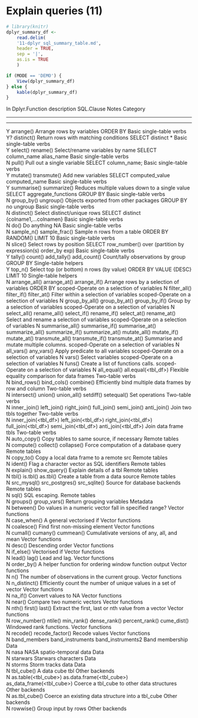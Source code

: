 # Explain queries (11)




```r
# library(knitr)
dplyr_summary_df <-
    read.delim(
    '11-dplyr_sql_summary_table.md',
    header = TRUE,
    sep = '|',
    as.is = TRUE
    )

if (MODE == 'DEMO') {
    View(dplyr_summary_df)
} else {
    kable(dplyr_summary_df)
}    
```



In   Dplyr.Function                                                                                                                                                                   description                                                        SQL.Clause                                                           Notes                       Category                                   
---  -------------------------------------------------------------------------------------------------------------------------------------------------------------------------------  -----------------------------------------------------------------  -------------------------------------------------------------------  --------------------------  -------------------------------------------
--   --------------------------------------                                                                                                                                           -------------------------------------------                        --------------------------------                                     -------------------------   -------------                              
Y    arrange()                                                                                                                                                                        Arrange rows by variables                                          ORDER BY                                                                                         Basic single-table verbs                   
Y?   distinct()                                                                                                                                                                       Return rows with matching conditions                               SELECT distinct *                                                                                Basic single-table verbs                   
Y    select() rename()                                                                                                                                                                Select/rename variables by name                                    SELECT column_name alias_name                                                                    Basic single-table verbs                   
N    pull()                                                                                                                                                                           Pull out a single variable                                         SELECT column_name;                                                                              Basic single-table verbs                   
Y    mutate() transmute()                                                                                                                                                             Add new variables                                                  SELECT computed_value computed_name                                                              Basic single-table verbs                   
Y    summarise() summarize()                                                                                                                                                          Reduces multiple values down to a single value                     SELECT aggregate_functions GROUP BY                                                              Basic single-table verbs                   
N    group_by() ungroup()                                                                                                                                                             Objects exported from other packages                               GROUP BY no ungroup                                                                              Basic single-table verbs                   
N    distinct()                                                                                                                                                                       Select distinct/unique rows                                        SELECT distinct {colname1,...colnamen}                                                           Basic single-table verbs                   
N    do()                                                                                                                                                                             Do anything                                                        NA                                                                                               Basic single-table verbs                   
N    sample_n() sample_frac()                                                                                                                                                         Sample n rows from a table                                         ORDER BY RANDOM() LIMIT 10                                                                       Basic single-table verbs                   
N    slice()                                                                                                                                                                          Select rows by position                                            SELECT row_number() over (partition by expression(s) order_by exp)                               Basic single-table verbs                   
Y    tally() count() add_tally() add_count()                                                                                                                                          Count/tally observations by group                                  GROUP BY                                                                                         Single-table helpers                       
Y    top_n()                                                                                                                                                                          Select top (or bottom) n rows (by value)                           ORDER BY VALUE {DESC} LIMIT 10                                                                   Single-table helpers                       
N    arrange_all() arrange_at() arrange_if()                                                                                                                                          Arrange rows by a selection of variables                           ORDER BY                                                                                         scoped-Operate on a selection of variables 
N    filter_all() filter_if() filter_at()                                                                                                                                             Filter within a selection of variables                                                                                                                              scoped-Operate on a selection of variables 
N    group_by_all() group_by_at() group_by_if()                                                                                                                                       Group by a selection of variables                                                                                                                                   scoped-Operate on a selection of variables 
N    select_all() rename_all() select_if() rename_if() select_at() rename_at()                                                                                                        Select and rename a selection of variables                                                                                                                          scoped-Operate on a selection of variables 
N    summarise_all() summarise_if() summarise_at() summarize_all() summarize_if() summarize_at() mutate_all() mutate_if() mutate_at() transmute_all() transmute_if() transmute_at()   Summarise and mutate multiple columns.                                                                                                                              scoped-Operate on a selection of variables 
N    all_vars() any_vars()                                                                                                                                                            Apply predicate to all variables                                                                                                                                    scoped-Operate on a selection of variables 
N    vars()                                                                                                                                                                           Select variables                                                                                                                                                    scoped-Operate on a selection of variables 
N    funs()                                                                                                                                                                           Create a list of functions calls.                                                                                                                                   scoped-Operate on a selection of variables 
N    all_equal() all.equal(<tbl_df>)                                                                                                                                                  Flexible equality comparison for data frames                                                                                                                        Two-table verbs                            
N    bind_rows() bind_cols() combine()                                                                                                                                                Efficiently bind multiple data frames by row and column                                                                                                             Two-table verbs                            
N    intersect() union() union_all() setdiff() setequal()                                                                                                                             Set operations                                                                                                                                                      Two-table verbs                            
N    inner_join() left_join() right_join() full_join() semi_join() anti_join()                                                                                                        Join two tbls together                                                                                                                                              Two-table verbs                            
N    inner_join(<tbl_df>) left_join(<tbl_df>) right_join(<tbl_df>) full_join(<tbl_df>) semi_join(<tbl_df>) anti_join(<tbl_df>)                                                        Join data frame tbls                                                                                                                                                Two-table verbs                            
N    auto_copy()                                                                                                                                                                      Copy tables to same source, if necessary                                                                                                                            Remote tables                              
N    compute() collect() collapse()                                                                                                                                                   Force computation of a database query                                                                                                                               Remote tables                              
N    copy_to()                                                                                                                                                                        Copy a local data frame to a remote src                                                                                                                             Remote tables                              
N    ident()                                                                                                                                                                          Flag a character vector as SQL identifiers                                                                                                                          Remote tables                              
N    explain() show_query()                                                                                                                                                           Explain details of a tbl                                                                                                                                            Remote tables                              
N    tbl() is.tbl() as.tbl()                                                                                                                                                          Create a table from a data source                                                                                                                                   Remote tables                              
N    src_mysql() src_postgres() src_sqlite()                                                                                                                                          Source for database backends                                                                                                                                        Remote tables                              
N    sql()                                                                                                                                                                            SQL escaping.                                                                                                                                                       Remote tables                              
N    groups() group_vars()                                                                                                                                                            Return grouping variables                                                                                                                                           Metadata                                   
N    between()                                                                                                                                                                        Do values in a numeric vector fall in specified range?                                                                                                              Vector functions                           
N    case_when()                                                                                                                                                                      A general vectorised if                                                                                                                                             Vector functions                           
N    coalesce()                                                                                                                                                                       Find first non-missing element                                                                                                                                      Vector functions                           
N    cumall() cumany() cummean()                                                                                                                                                      Cumulativate versions of any, all, and mean                                                                                                                         Vector functions                           
N    desc()                                                                                                                                                                           Descending order                                                                                                                                                    Vector functions                           
N    if_else()                                                                                                                                                                        Vectorised if                                                                                                                                                       Vector functions                           
N    lead() lag()                                                                                                                                                                     Lead and lag.                                                                                                                                                       Vector functions                           
N    order_by()                                                                                                                                                                       A helper function for ordering window function output                                                                                                               Vector functions                           
N    n()                                                                                                                                                                              The number of observations in the current group.                                                                                                                    Vector functions                           
N    n_distinct()                                                                                                                                                                     Efficiently count the number of unique values in a set of vector                                                                                                    Vector functions                           
N    na_if()                                                                                                                                                                          Convert values to NA                                                                                                                                                Vector functions                           
N    near()                                                                                                                                                                           Compare two numeric vectors                                                                                                                                         Vector functions                           
N    nth() first() last()                                                                                                                                                             Extract the first, last or nth value from a vector                                                                                                                  Vector functions                           
N    row_number() ntile() min_rank() dense_rank() percent_rank() cume_dist()                                                                                                          Windowed rank functions.                                                                                                                                            Vector functions                           
N    recode() recode_factor()                                                                                                                                                         Recode values                                                                                                                                                       Vector functions                           
N    band_members band_instruments band_instruments2                                                                                                                                  Band membership                                                                                                                                                     Data                                       
N    nasa                                                                                                                                                                             NASA spatio-temporal data                                                                                                                                           Data                                       
N    starwars                                                                                                                                                                         Starwars characters                                                                                                                                                 Data                                       
N    storms                                                                                                                                                                           Storm tracks data                                                                                                                                                   Data                                       
N    tbl_cube()                                                                                                                                                                       A data cube tbl                                                                                                                                                     Other backends                             
N    as.table(<tbl_cube>) as.data.frame(<tbl_cube>) as_data_frame(<tbl_cube>)                                                                                                         Coerce a tbl_cube to other data structures                                                                                                                          Other backends                             
N    as.tbl_cube()                                                                                                                                                                    Coerce an existing data structure into a tbl_cube                                                                                                                   Other backends                             
N    rowwise()                                                                                                                                                                        Group input by rows                                                                                                                                                 Other backends                             

